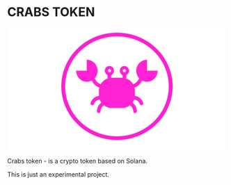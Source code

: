 # CRABS TOKEN


<p align="center"><img src="https://raw.githubusercontent.com/vsilent/crabs/main/crabs.png" width="500"><p>

Crabs token - is a crypto token based on Solana.


This is just an experimental project. 
  
